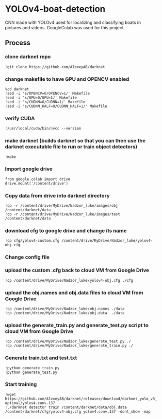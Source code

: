 # YOLOv4-boat-detection
CNN made with YOLOv4 used for localizing and classifying boats in pictures and videos. GoogleColab was used for this project.

## Process

### clone darknet repo
```
!git clone https://github.com/AlexeyAB/darknet
```
### change makefile to have GPU and OPENCV enabled
```
%cd darknet    
!sed -i 's/OPENCV=0/OPENCV=1/' Makefile    
!sed -i 's/GPU=0/GPU=1/' Makefile    
!sed -i 's/CUDNN=0/CUDNN=1/' Makefile  
!sed -i 's/CUDNN_HALF=0/CUDNN_HALF=1/' Makefile
```

### verify CUDA
```
!/usr/local/cuda/bin/nvcc --version
```

### make darknet (builds darknet so that you can then use the darknet executable file to run or train object detectors)
`!make`

### Import google drive
`from google.colab import drive`  
`drive.mount('/content/drive')`

### Copy data from drive into darknet directory
`!cp -r /content/drive/MyDrive/Nadzor_luke/images/obj /content/darknet/data`  
`!cp -r /content/drive/MyDrive/Nadzor_luke/images/test /content/darknet/data`  

### download cfg to google drive and change its name
`!cp cfg/yolov4-custom.cfg /content/drive/MyDrive/Nadzor_luke/yolov4-obj.cfg`

### Change config file

### upload the custom .cfg back to cloud VM from Google Drive
`!cp /content/drive/MyDrive/Nadzor_luke/yolov4-obj.cfg ./cfg`

### upload the obj.names and obj.data files to cloud VM from Google Drive
`!cp /content/drive/MyDrive/Nadzor_luke/obj.names ./data`  
`!cp /content/drive/MyDrive/Nadzor_luke/obj.data  ./data`

### upload the generate_train.py and generate_test.py script to cloud VM from Google Drive
`!cp /content/drive/MyDrive/Nadzor_luke/generate_test.py ./`  
`!cp /content/drive/MyDrive/Nadzor_luke/generate_train.py ./`

### Generate train.txt and test.txt
`!python generate_train.py`  
`!python generate_test.py`

### Start training
`!wget https://github.com/AlexeyAB/darknet/releases/download/darknet_yolo_v3_optimal/yolov4.conv.137`  
`!./darknet detector train /content/darknet/data/obj.data /content/darknet/cfg/yolov4-obj.cfg yolov4.conv.137 -dont_show -map`
